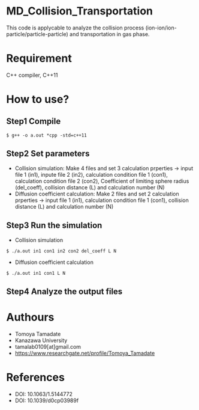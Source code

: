 # MD_Collision_Transportation
This code is applycable to analyze the collision process (ion-ion/ion-particle/particle-particle) and transportation in gas phase.

# Requirement
C++ compiler, C++11

# How to use?
## Step1 Compile
~~~
$ g++ -o a.out *cpp -std=c++11
~~~

## Step2 Set parameters

* Collision simulation: Make 4 files and set 3 calculation prperties -> input file 1 (in1), inpute file 2 (in2), calculation condition file 1 (con1), calculation condition file 2 (con2), Coefficient of limiting sphere radius (del_coeff), collision distance (L) and calculation number (N)
* Diffusion coefficient calculation: Make 2 files and set 2 calculation prperties -> input file 1 (in1), calculation condition file 1 (con1), collision distance (L) and calculation number (N)
  
  
## Step3 Run the simulation

* Collision simulation              
~~~
$ ./a.out in1 con1 in2 con2 del_coeff L N
~~~
* Diffusion coefficient calculation 
~~~
$ ./a.out in1 con1 L N
~~~

## Step4 Analyze the output files
  
# Authours
* Tomoya Tamadate  
* Kanazawa University  
* tamalab0109[at]gmail.com
* https://www.researchgate.net/profile/Tomoya_Tamadate

# References
* DOI: 10.1063/1.5144772 
* DOI: 10.1039/d0cp03989f 
